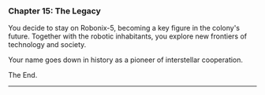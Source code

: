 
### Chapter 15: The Legacy

You decide to stay on Robonix-5, becoming a key figure in the colony's future. Together with the robotic inhabitants, you explore new frontiers of technology and society.

Your name goes down in history as a pioneer of interstellar cooperation.

The End.

---